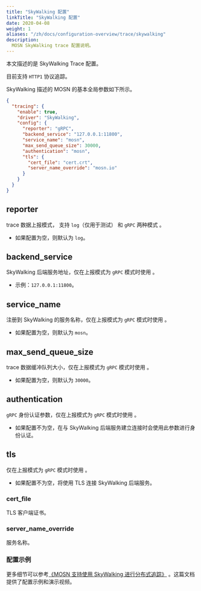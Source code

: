 ```yaml
---
title: "SkyWalking 配置"
linkTitle: "SkyWalking 配置"
date: 2020-04-08
weight: 1
aliases: "/zh/docs/configuration-overview/trace/skywalking"
description: 
  MOSN SkyWalking trace 配置说明。
---
```


本文描述的是 SkyWalking Trace  配置。

目前支持 `HTTP1` 协议追踪。

SkyWalking 描述的 MOSN 的基本全局参数如下所示。

```json
{
  "tracing": {
    "enable": true,
    "driver": "SkyWalking",
    "config": {
      "reporter": "gRPC",
      "backend_service": "127.0.0.1:11800",
      "service_name": "mosn",
      "max_send_queue_size": 30000,
      "authentication": "mosn",
      "tls": {
        "cert_file": "cert.crt",
        "server_name_override": "mosn.io"
      }
    }
  }
}
```

## reporter

trace 数据上报模式， 支持 `log`（仅用于测试） 和 `gRPC` 两种模式 。

- 如果配置为空，则默认为 `log`。

## backend_service

SkyWalking 后端服务地址，仅在上报模式为 `gRPC` 模式时使用 。

- 示例：`127.0.0.1:11800`。

## service_name

注册到 SkyWalking 的服务名称，仅在上报模式为 `gRPC` 模式时使用 。

- 如果配置为空，则默认为 `mosn`。

## max_send_queue_size

trace 数据缓冲队列大小，仅在上报模式为 `gRPC` 模式时使用 。

- 如果配置为空，则默认为 `30000`。

## authentication

`gRPC` 身份认证参数，仅在上报模式为 `gRPC` 模式时使用 。

- 如果配置不为空，在与 SkyWalking 后端服务建立连接时会使用此参数进行身份认证。 

## tls

仅在上报模式为 `gRPC` 模式时使用 。

- 如果配置不为空，将使用 TLS 连接 SkyWalking 后端服务。

### cert_file

TLS 客户端证书。

### server_name_override

服务名称。

### 配置示例
更多细节可以参考[《MOSN 支持使用 SkyWalking 进行分布式追踪》](https://mosn.io/blog/posts/skywalking-support/) 。这篇文档提供了配置示例和演示视频。